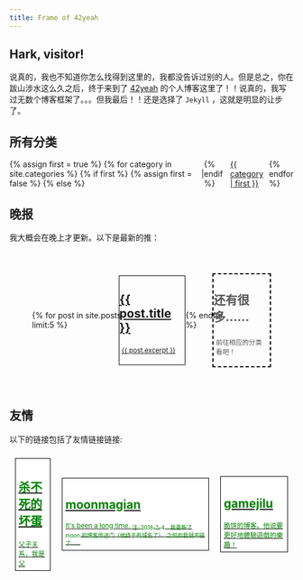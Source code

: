 ```yaml
---
title: Frame of 42yeah
---
```


## Hark, visitor!

说真的，我也不知道你怎么找得到这里的，我都没告诉过别的人。但是总之，你在跋山涉水这么久之后，终于来到了 [42yeah](https://github.com/POTION4) 的个人博客这里了！！说真的，我写过无数个博客框架了。。。但我最后！！还是选择了 `Jekyll` ，这就是明显的让步了。

<div class="paperi floats stick">
  <h2>所有分类</h2>
  <div style="display: flex; justify-items: between; align-items: center; overflow-x: auto;">
    {% assign first = true %}
    {% for category in site.categories %}
      {% if first %}
        {% assign first = false %}
      {% else %}
        <div>|</div>
      {% endif %}
      <div style="padding-left: 10px; padding-right: 10px;">
        <a href="/category/{{ category | first }}">{{ category | first }}</a>
      </div>
    {% endfor %}
  </div>
</div>

## 晚报

我大概会在晚上才更新。以下是最新的推：

<div style="display: flex; justify-items: between; align-items: center; overflow-x: auto; padding: 2.5rem;">
  {% for post in site.posts limit:5 %}
    <a href="{{ post.url }}">
      <div style="padding: 0px px 0px 5px; margin-left: -1.5rem; border-color: black; border-style: solid; border-width: 1px; max-width: 200px;" class="card">
        <h2>{{ post.title }}</h2>
        <p style="padding: 0.25rem;">
          <small>{{ post.excerpt }}</small>
        </p>
      </div>
    </a>
  {% endfor %}
  <div style="padding: 0px px 0px 5px; margin-left: -1.5rem; border-color: black; border-style: dashed; border-width: 2px; max-width: 200px;" class="card">
    <h2 style="color: #555;">还有很多……</h2>
    <p style="padding: 0.25rem; color: #555;">
      <small>前往相应的分类看吧！</small>
    </p>
  </div>
</div>

## 友情

以下的链接包括了友情链接链接:

<div style="display: flex; justify-items: between; align-items: center; overflow-x: auto;">
  <a href="https://zzkdev.github.io">
    <div style="padding: 5px; margin: 10px; border-color: black; border-style: solid; border-width: 1px; color: green; background-color: white;">
      <h2>杀不死的坏蛋</h2>
      <small>父子关系，我是父</small>
    </div>
  </a>
  <a href="http://www.moonsekai.xyz">
    <div style="padding: 5px; margin: 10px; border-color: black; border-style: solid; border-width: 1px; color: green; background-color: white;">
      <h2>moonmagian</h2>
      <small>It's been a long time. <sub>注: 2018-2-4，我更新了 moon 的博客传送门（他终于有域名了），之前的我就不链了……</sub></small>
    </div>
  </a>
  <a href="https://gamejilu.com">
    <div style="padding: 5px; margin: 10px; border-color: black; border-style: solid; border-width: 1px; color: green; background-color: white;">
      <h2>gamejilu</h2>
      <small>脆饼的博客。他说要更好地體驗遊戲的樂趣！</small>
    </div>
  </a>
</div>
